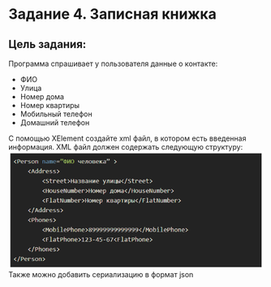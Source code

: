 ﻿# Задание 4. Записная книжка
**Цель задания:**  
-
Программа спрашивает у пользователя данные о контакте:  
* ФИО
* Улица
* Номер дома
* Номер квартиры
* Мобильный телефон
* Домашний телефон

С помощью XElement создайте xml файл, в котором есть введенная информация. XML файл должен содержать следующую структуру:  
![](xmlResult.png)  
Также можно добавить сериализацию в формат json

